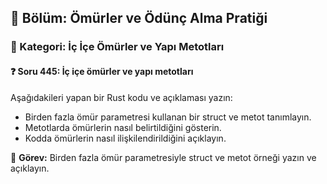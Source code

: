 ## 📘 Bölüm: Ömürler ve Ödünç Alma Pratiği  
### 🔹 Kategori: İç İçe Ömürler ve Yapı Metotları  
#### ❓ Soru 445: İç içe ömürler ve yapı metotları

Aşağıdakileri yapan bir Rust kodu ve açıklaması yazın:

- Birden fazla ömür parametresi kullanan bir struct ve metot tanımlayın.
- Metotlarda ömürlerin nasıl belirtildiğini gösterin.
- Kodda ömürlerin nasıl ilişkilendirildiğini açıklayın.

🔧 **Görev:** Birden fazla ömür parametresiyle struct ve metot örneği yazın ve açıklayın.
